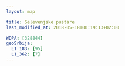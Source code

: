 ```yaml
---
layout: map

title: Selevenjske pustare
last_modified_at: 2018-05-18T00:19:13+02:00

WDPA: [328844]
geoSrbija:
  L1_183: [95]
  L1_362: [7]
---
```

